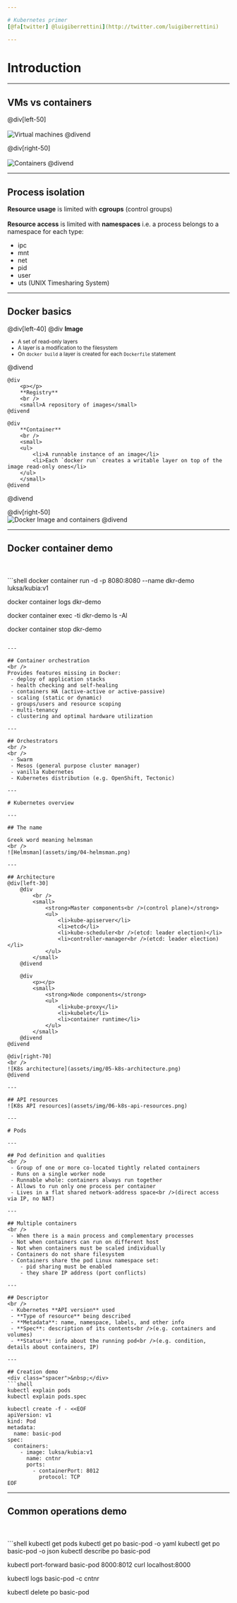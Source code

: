 ```yaml
---

# Kubernetes primer
[@fa[twitter] @luigiberrettini](http://twitter.com/luigiberrettini)

---
```


# Introduction

---

## VMs vs containers

@div[left-50]
<br /><br />
![Virtual machines](assets/img/01-virtual-machines.png)
@divend

@div[right-50]
<br /><br />
![Containers](assets/img/02-containers.png)
@divend

---

## Process isolation

**Resource usage** is limited with **cgroups** (control groups)
<br />
<br />
**Resource access** is limited with **namespaces** i.e. a process belongs to a namespace for each type:
 - ipc
 - mnt
 - net
 - pid
 - user
 - uts (UNIX Timesharing System)

---

## Docker basics

@div[left-40]
    @div
        **Image**
        <br />
        <small>
        <ul>
            <li>A set of read-only layers</li>
            <li>A layer is a modification to the filesystem</li>
            <li>On `docker build` a layer is created for each `Dockerfile` statement</li>
        </ul>
        </small>
    @divend

    @div
        <p></p>
        **Registry**
        <br />
        <small>A repository of images</small>
    @divend

    @div
        **Container**
        <br />
        <small>
        <ul>
            <li>A runnable instance of an image</li>
            <li>Each `docker run` creates a writable layer on top of the image read-only ones</li>
        </ul>
        </small>
    @divend
@divend

@div[right-50]
<br />
![Docker Image and containers](assets/img/03-docker-image-containers.png)
@divend

---

## Docker container demo
<br />
<br />
```shell
docker container run -d -p 8080:8080 --name dkr-demo luksa/kubia:v1

docker container logs dkr-demo

docker container exec -ti dkr-demo ls -Al

docker container stop dkr-demo
```

---

## Container orchestration
<br />
Provides features missing in Docker:
 - deploy of application stacks
 - health checking and self-healing
 - containers HA (active-active or active-passive)
 - scaling (static or dynamic)
 - groups/users and resource scoping
 - multi-tenancy
 - clustering and optimal hardware utilization

---

## Orchestrators
<br />
<br />
 - Swarm
 - Mesos (general purpose cluster manager)
 - vanilla Kubernetes
 - Kubernetes distribution (e.g. OpenShift, Tectonic)

---

# Kubernetes overview

---

## The name

Greek word meaning helmsman
<br />
![Helmsman](assets/img/04-helmsman.png)

---

## Architecture
@div[left-30]
    @div
        <br />
        <small>
            <strong>Master components<br />(control plane)</strong>
            <ul>
                <li>kube-apiserver</li>
                <li>etcd</li>
                <li>kube-scheduler<br />(etcd: leader election)</li>
                <li>controller-manager<br />(etcd: leader election)</li>
            </ul>
        </small>
    @divend

    @div
        <p></p>
        <small>
            <strong>Node components</strong>
            <ul>
                <li>kube-proxy</li>
                <li>kubelet</li>
                <li>container runtime</li>
            </ul>
        </small>
    @divend
@divend

@div[right-70]
<br />
![K8s architecture](assets/img/05-k8s-architecture.png)
@divend

---

## API resources
![K8s API resources](assets/img/06-k8s-api-resources.png)

---

# Pods

---

## Pod definition and qualities
<br />
 - Group of one or more co-located tightly related containers
 - Runs on a single worker node
 - Runnable whole: containers always run together
 - Allows to run only one process per container
 - Lives in a flat shared network-address space<br />(direct access via IP, no NAT)

---

## Multiple containers
<br />
 - When there is a main process and complementary processes
 - Not when containers can run on different host
 - Not when containers must be scaled individually
 - Containers do not share filesystem
 - Containers share the pod Linux namespace set:
    - pid sharing must be enabled
    - they share IP address (port conflicts)

---

## Descriptor
<br />
 - Kubernetes **API version** used
 - **Type of resource** being described
 - **Metadata**: name, namespace, labels, and other info
 - **Spec**: description of its contents<br />(e.g. containers and volumes)
 - **Status**: info about the running pod<br />(e.g. condition, details about containers, IP)

---

## Creation demo
<div class="spacer">&nbsp;</div>
```shell
kubectl explain pods
kubectl explain pods.spec

kubectl create -f - <<EOF
apiVersion: v1
kind: Pod
metadata:
  name: basic-pod
spec:
  containers:
    - image: luksa/kubia:v1
      name: cntnr
      ports:
        - containerPort: 8012
          protocol: TCP
EOF
```

---

## Common operations demo
<div class="spacer">&nbsp;</div>
<div class="spacer">&nbsp;</div>
```shell
kubectl get pods
kubectl get po basic-pod -o yaml
kubectl get po basic-pod -o json
kubectl describe po basic-pod

kubectl port-forward basic-pod 8000:8012
curl localhost:8000

kubectl logs basic-pod -c cntnr

kubectl delete po basic-pod
```